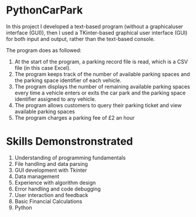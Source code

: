 # PythonCarPark
In this project I developed a text-based program (without a graphicaluser interface (GUI)), then I used a TKinter-based graphical user interface (GUI) for both input and output, rather than the text-based console.

The program does as followed:
1. At the start of the program, a parking record file is read, which is a CSV file (in this case Excel).
2. The program keeps track of the number of available parking spaces and the parking space identifier of each vehicle.
3. The program displays the number of remaining available parking spaces every time a vehicle enters or exits the car park and the parking space identifier assigned to
any vehicle.
4. The program allows customers to query their parking ticket and view available parking spaces
5. The program charges a parking fee of £2 an hour

# Skills Demonstronstrated 
1. Understanding of programming fundamentals
2. File handling and data parsing
2. GUI development with Tkinter
3. Data management
4. Experience with algorithm design
5. Error handling and code debugging
6. User interaction and feedback
7. Basic Financial Calculations
8. Python

